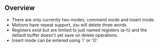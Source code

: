 ## Overview

* There are only currently two modes, command mode and insert mode.
* Motions have repeat support, `d3w` will delete three words.
* Registers exist but are limited to just named registers (a-h) and the
  default buffer doesn't yet save on delete operations.
* Insert mode can be entered using 'i' or 'O'.
